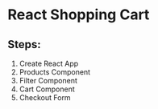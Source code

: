 # React Shopping Cart

## Steps:

1. Create React App
2. Products Component
3. Filter Component
4. Cart Component
5. Checkout Form
